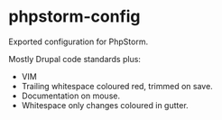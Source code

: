 # phpstorm-config
Exported configuration for PhpStorm.

Mostly Drupal code standards plus:
* VIM
* Trailing whitespace coloured red, trimmed on save.
* Documentation on mouse.
* Whitespace only changes coloured in gutter.

